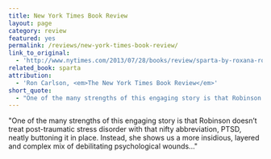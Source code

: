 ```yaml
---
title: New York Times Book Review
layout: page
category: review
featured: yes
permalink: /reviews/new-york-times-book-review/
link_to_original:
  - 'http://www.nytimes.com/2013/07/28/books/review/sparta-by-roxana-robinson.html?_r=1&'
related_book: sparta
attribution:
  - 'Ron Carlson, <em>The New York Times Book Review</em>'
short_quote:
  - "One of the many strengths of this engaging story is that Robinson doesn’t treat post-traumatic stress disorder with that nifty abbreviation, PTSD, neatly buttoning it in place. Instead, she shows us a more insidious, layered and complex mix of debilitating psychological wounds..."
---
```

"One of the many strengths of this engaging story is that Robinson doesn’t treat post-traumatic stress disorder with that nifty abbreviation, PTSD, neatly buttoning it in place. Instead, she shows us a more insidious, layered and complex mix of debilitating psychological wounds..."